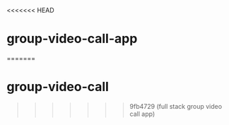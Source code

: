 <<<<<<< HEAD
# group-video-call-app
=======
# group-video-call
>>>>>>> 9fb4729 (full stack group video call app)
